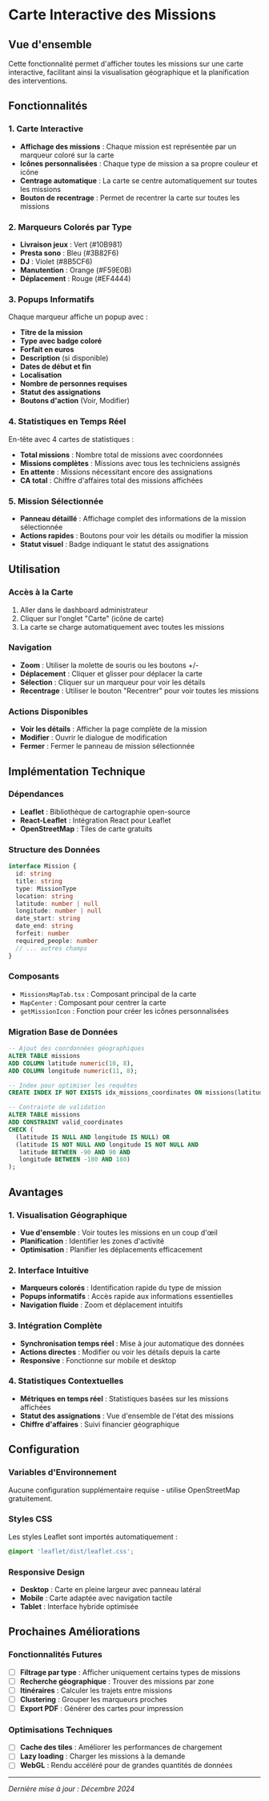 # Carte Interactive des Missions

## Vue d'ensemble

Cette fonctionnalité permet d'afficher toutes les missions sur une carte interactive, facilitant ainsi la visualisation géographique et la planification des interventions.

## Fonctionnalités

### 1. Carte Interactive
- **Affichage des missions** : Chaque mission est représentée par un marqueur coloré sur la carte
- **Icônes personnalisées** : Chaque type de mission a sa propre couleur et icône
- **Centrage automatique** : La carte se centre automatiquement sur toutes les missions
- **Bouton de recentrage** : Permet de recentrer la carte sur toutes les missions

### 2. Marqueurs Colorés par Type
- **Livraison jeux** : Vert (#10B981)
- **Presta sono** : Bleu (#3B82F6)
- **DJ** : Violet (#8B5CF6)
- **Manutention** : Orange (#F59E0B)
- **Déplacement** : Rouge (#EF4444)

### 3. Popups Informatifs
Chaque marqueur affiche un popup avec :
- **Titre de la mission**
- **Type avec badge coloré**
- **Forfait en euros**
- **Description** (si disponible)
- **Dates de début et fin**
- **Localisation**
- **Nombre de personnes requises**
- **Statut des assignations**
- **Boutons d'action** (Voir, Modifier)

### 4. Statistiques en Temps Réel
En-tête avec 4 cartes de statistiques :
- **Total missions** : Nombre total de missions avec coordonnées
- **Missions complètes** : Missions avec tous les techniciens assignés
- **En attente** : Missions nécessitant encore des assignations
- **CA total** : Chiffre d'affaires total des missions affichées

### 5. Mission Sélectionnée
- **Panneau détaillé** : Affichage complet des informations de la mission sélectionnée
- **Actions rapides** : Boutons pour voir les détails ou modifier la mission
- **Statut visuel** : Badge indiquant le statut des assignations

## Utilisation

### Accès à la Carte
1. Aller dans le dashboard administrateur
2. Cliquer sur l'onglet "Carte" (icône de carte)
3. La carte se charge automatiquement avec toutes les missions

### Navigation
- **Zoom** : Utiliser la molette de souris ou les boutons +/-
- **Déplacement** : Cliquer et glisser pour déplacer la carte
- **Sélection** : Cliquer sur un marqueur pour voir les détails
- **Recentrage** : Utiliser le bouton "Recentrer" pour voir toutes les missions

### Actions Disponibles
- **Voir les détails** : Afficher la page complète de la mission
- **Modifier** : Ouvrir le dialogue de modification
- **Fermer** : Fermer le panneau de mission sélectionnée

## Implémentation Technique

### Dépendances
- **Leaflet** : Bibliothèque de cartographie open-source
- **React-Leaflet** : Intégration React pour Leaflet
- **OpenStreetMap** : Tiles de carte gratuits

### Structure des Données
```typescript
interface Mission {
  id: string
  title: string
  type: MissionType
  location: string
  latitude: number | null
  longitude: number | null
  date_start: string
  date_end: string
  forfeit: number
  required_people: number
  // ... autres champs
}
```

### Composants
- `MissionsMapTab.tsx` : Composant principal de la carte
- `MapCenter` : Composant pour centrer la carte
- `getMissionIcon` : Fonction pour créer les icônes personnalisées

### Migration Base de Données
```sql
-- Ajout des coordonnées géographiques
ALTER TABLE missions 
ADD COLUMN latitude numeric(10, 8),
ADD COLUMN longitude numeric(11, 8);

-- Index pour optimiser les requêtes
CREATE INDEX IF NOT EXISTS idx_missions_coordinates ON missions(latitude, longitude);

-- Contrainte de validation
ALTER TABLE missions 
ADD CONSTRAINT valid_coordinates 
CHECK (
  (latitude IS NULL AND longitude IS NULL) OR 
  (latitude IS NOT NULL AND longitude IS NOT NULL AND 
   latitude BETWEEN -90 AND 90 AND 
   longitude BETWEEN -180 AND 180)
);
```

## Avantages

### 1. Visualisation Géographique
- **Vue d'ensemble** : Voir toutes les missions en un coup d'œil
- **Planification** : Identifier les zones d'activité
- **Optimisation** : Planifier les déplacements efficacement

### 2. Interface Intuitive
- **Marqueurs colorés** : Identification rapide du type de mission
- **Popups informatifs** : Accès rapide aux informations essentielles
- **Navigation fluide** : Zoom et déplacement intuitifs

### 3. Intégration Complète
- **Synchronisation temps réel** : Mise à jour automatique des données
- **Actions directes** : Modifier ou voir les détails depuis la carte
- **Responsive** : Fonctionne sur mobile et desktop

### 4. Statistiques Contextuelles
- **Métriques en temps réel** : Statistiques basées sur les missions affichées
- **Statut des assignations** : Vue d'ensemble de l'état des missions
- **Chiffre d'affaires** : Suivi financier géographique

## Configuration

### Variables d'Environnement
Aucune configuration supplémentaire requise - utilise OpenStreetMap gratuitement.

### Styles CSS
Les styles Leaflet sont importés automatiquement :
```css
@import 'leaflet/dist/leaflet.css';
```

### Responsive Design
- **Desktop** : Carte en pleine largeur avec panneau latéral
- **Mobile** : Carte adaptée avec navigation tactile
- **Tablet** : Interface hybride optimisée

## Prochaines Améliorations

### Fonctionnalités Futures
- [ ] **Filtrage par type** : Afficher uniquement certains types de missions
- [ ] **Recherche géographique** : Trouver des missions par zone
- [ ] **Itinéraires** : Calculer les trajets entre missions
- [ ] **Clustering** : Grouper les marqueurs proches
- [ ] **Export PDF** : Générer des cartes pour impression

### Optimisations Techniques
- [ ] **Cache des tiles** : Améliorer les performances de chargement
- [ ] **Lazy loading** : Charger les missions à la demande
- [ ] **WebGL** : Rendu accéléré pour de grandes quantités de données

---

*Dernière mise à jour : Décembre 2024* 